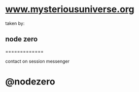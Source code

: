 # www.mysteriousuniverse.org

taken by:
## node zero

=============

contact on session messenger
# @nodezero

